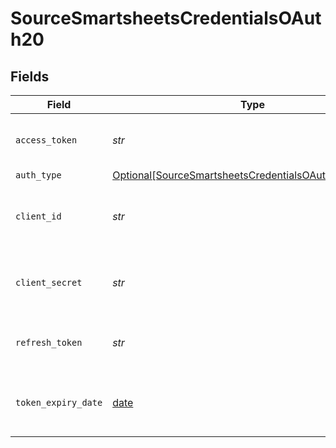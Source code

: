 # SourceSmartsheetsCredentialsOAuth20


## Fields

| Field                                                                                                                       | Type                                                                                                                        | Required                                                                                                                    | Description                                                                                                                 |
| --------------------------------------------------------------------------------------------------------------------------- | --------------------------------------------------------------------------------------------------------------------------- | --------------------------------------------------------------------------------------------------------------------------- | --------------------------------------------------------------------------------------------------------------------------- |
| `access_token`                                                                                                              | *str*                                                                                                                       | :heavy_check_mark:                                                                                                          | Access Token for making authenticated requests.                                                                             |
| `auth_type`                                                                                                                 | [Optional[SourceSmartsheetsCredentialsOAuth20AuthType]](../../models/shared/sourcesmartsheetscredentialsoauth20authtype.md) | :heavy_minus_sign:                                                                                                          | N/A                                                                                                                         |
| `client_id`                                                                                                                 | *str*                                                                                                                       | :heavy_check_mark:                                                                                                          | The API ID of the SmartSheets developer application.                                                                        |
| `client_secret`                                                                                                             | *str*                                                                                                                       | :heavy_check_mark:                                                                                                          | The API Secret the SmartSheets developer application.                                                                       |
| `refresh_token`                                                                                                             | *str*                                                                                                                       | :heavy_check_mark:                                                                                                          | The key to refresh the expired access_token.                                                                                |
| `token_expiry_date`                                                                                                         | [date](https://docs.python.org/3/library/datetime.html#date-objects)                                                        | :heavy_check_mark:                                                                                                          | The date-time when the access token should be refreshed.                                                                    |
